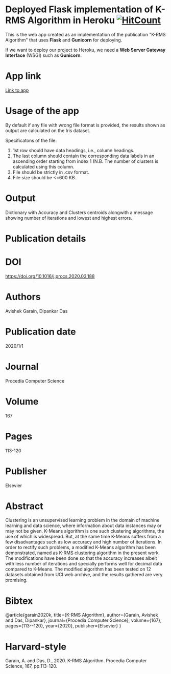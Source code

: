 # Deployed Flask implementation of K-RMS Algorithm in Heroku [![HitCount](http://hits.dwyl.com/garain/k-rms-clustering-app.svg)](http://hits.dwyl.com/garain/k-rms-clustering-app)

This is the web app created as an implementation of the publication "K-RMS Algorithm" that uses **Flask** and **Gunicorn** for deploying.


If we want to deploy our project to Heroku, we need a **Web Server Gateway Interface** (WSGI) such as **Gunicorn**.

# App link
[Link to app](https://garain.vision/Authentication/clusteringKRMS)

# Usage of the app
By default if any file with wrong file format is provided, the results shown as output are calculated on the Iris dataset.

Specificatons of the file:

1) 1st row should have data headings, i.e., column headings.
2) The last column should contain the corresponding data labels in an ascending order starting from index 1 (N.B. The number of clusters is calculated using this column.
3) File should be strictly in .csv format.
4) File size should be <=600 KB.

# Output
Dictionary with Accuracy and Clusters centroids alongwith a message showing number of iterations and lowest and highest errors.

# Publication details

# DOI
https://doi.org/10.1016/j.procs.2020.03.188

# Authors
Avishek Garain, Dipankar Das

# Publication date
2020/1/1

# Journal
Procedia Computer Science

# Volume
167

# Pages
113-120

# Publisher
Elsevier

# Abstract
Clustering is an unsupervised learning problem in the domain of machine learning and data science, where information about data instances may or may not be given. K-Means algorithm is one such clustering algorithms, the use of which is widespread. But, at the same time K-Means suffers from a few disadvantages such as low accuracy and high number of iterations. In order to rectify such problems, a modified K-Means algorithm has been demonstrated, named as K-RMS clustering algorithm in the present work. The modifications have been done so that the accuracy increases albeit with less number of iterations and specially performs well for decimal data compared to K-Means. The modified algorithm has been tested on 12 datasets obtained from UCI web archive, and the results gathered are very promising.

# Bibtex

@article{garain2020k,
  title={K-RMS Algorithm},
  author={Garain, Avishek and Das, Dipankar},
  journal={Procedia Computer Science},
  volume={167},
  pages={113--120},
  year={2020},
  publisher={Elsevier}
}

# Harvard-style
Garain, A. and Das, D., 2020. K-RMS Algorithm. Procedia Computer Science, 167, pp.113-120.

